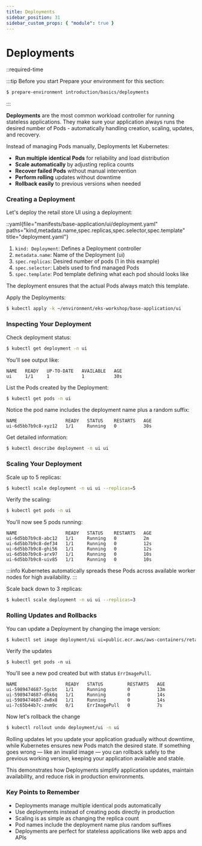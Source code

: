 ```yaml
---
title: Deployments
sidebar_position: 31
sidebar_custom_props: { "module": true }
---
```


# Deployments

::required-time

:::tip Before you start
Prepare your environment for this section:

```bash timeout=300 wait=10
$ prepare-environment introduction/basics/deployments
```

:::

**Deployments** are the most common workload controller for running stateless applications. They make sure your application always runs the desired number of Pods - automatically handling creation, scaling, updates, and recovery.

Instead of managing Pods manually, Deployments let Kubernetes:
- **Run multiple identical Pods** for reliability and load distribution
- **Scale automatically** by adjusting replica counts
- **Recover failed Pods** without manual intervention
- **Perform rolling** updates without downtime
- **Rollback easily** to previous versions when needed

### Creating a Deployment

Let's deploy the retail store UI using a deployment:

::yaml{file="manifests/base-application/ui/deployment.yaml" paths="kind,metadata.name,spec.replicas,spec.selector,spec.template" title="deployment.yaml"}

1. `kind: Deployment`: Defines a Deployment controller
2. `metadata.name`: Name of the Deployment (ui)
3. `spec.replicas`: Desired number of pods (1 in this example)
4. `spec.selector`: Labels used to find managed Pods
5. `spec.template`: Pod template defining what each pod should looks like

The deployment ensures that the actual Pods always match this template. 

Apply the Deployments:
```bash
$ kubectl apply -k ~/environment/eks-workshop/base-application/ui
```

### Inspecting Your Deployment

Check deployment status:
```bash
$ kubectl get deployment -n ui
```

You'll see output like:
```
NAME   READY   UP-TO-DATE   AVAILABLE   AGE
ui     1/1     1            1           30s
```

List the Pods created by the Deployment:
```bash
$ kubectl get pods -n ui
```

Notice the pod name includes the deployment name plus a random suffix:
```
NAME                  READY   STATUS    RESTARTS   AGE
ui-6d5bb7b9c8-xyz12   1/1     Running   0          30s
```

Get detailed information:
```bash
$ kubectl describe deployment -n ui ui
```

### Scaling Your Deployment

Scale up to 5 replicas:
```bash
$ kubectl scale deployment -n ui ui --replicas=5
```

Verify the scaling:
```bash
$ kubectl get pods -n ui
```

You'll now see 5 pods running:
```
NAME                  READY   STATUS    RESTARTS   AGE
ui-6d5bb7b9c8-abc12   1/1     Running   0          2m
ui-6d5bb7b9c8-def34   1/1     Running   0          12s
ui-6d5bb7b9c8-ghi56   1/1     Running   0          12s
ui-6d5bb7b9c8-arx97   1/1     Running   0          10s
ui-6d5bb7b9c8-uiv85   1/1     Running   0          10s
```

:::info
Kubernetes automatically spreads these Pods across available worker nodes for high availability.
:::

Scale back down to 3 replicas:
```bash
$ kubectl scale deployment -n ui ui --replicas=3
```

### Rolling Updates and Rollbacks
You can update a Deployment by changing the image version:
```bash
$ kubectl set image deployment/ui ui=public.ecr.aws/aws-containers/retail-store-sample-ui:v2 -n ui
```

Verify the updates
```
$ kubectl get pods -n ui
```

You'll see a new pod created but with status `ErrImagePull`.
```
NAME                  READY   STATUS         RESTARTS   AGE
ui-5989474687-5gcbt   1/1     Running        0          13m
ui-5989474687-dhk6q   1/1     Running        0          14s
ui-5989474687-dw8x8   1/1     Running        0          14s
ui-7c65b44b7c-znm9c   0/1     ErrImagePull   0          7s
```

Now let's rollback the change 
```bash
$ kubectl rollout undo deployment/ui -n ui
```

Rolling updates let you update your application gradually without downtime, while Kubernetes ensures new Pods match the desired state.
If something goes wrong — like an invalid image — you can rollback safely to the previous working version, keeping your application available and stable.

This demonstrates how Deployments simplify application updates, maintain availability, and reduce risk in production environments.

### Key Points to Remember

* Deployments manage multiple identical pods automatically
* Use deployments instead of creating pods directly in production
* Scaling is as simple as changing the replica count
* Pod names include the deployment name plus random suffixes
* Deployments are perfect for stateless applications like web apps and APIs
